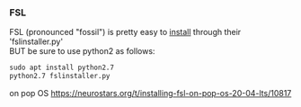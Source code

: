 

### FSL  <a name="int4"></a>
FSL (pronounced "fossil") is pretty easy to [install](https://fsl.fmrib.ox.ac.uk/fsl/fslwiki/FslInstallation) through their 'fslinstaller.py' </br>
BUT be sure to use python2 as follows:
```markdown
sudo apt install python2.7
python2.7 fslinstaller.py
``` 
on pop OS https://neurostars.org/t/installing-fsl-on-pop-os-20-04-lts/10817
